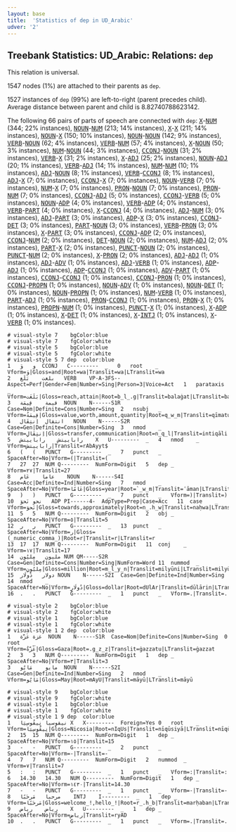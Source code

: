 ```yaml
---
layout: base
title:  'Statistics of dep in UD_Arabic'
udver: '2'
---
```


## Treebank Statistics: UD_Arabic: Relations: `dep`

This relation is universal.

1547 nodes (1%) are attached to their parents as `dep`.

1527 instances of `dep` (99%) are left-to-right (parent precedes child).
Average distance between parent and child is 8.82740788623142.

The following 66 pairs of parts of speech are connected with `dep`: <tt><a href="ar-pos-X.html">X</a></tt>-<tt><a href="ar-pos-NUM.html">NUM</a></tt> (344; 22% instances), <tt><a href="ar-pos-NOUN.html">NOUN</a></tt>-<tt><a href="ar-pos-NUM.html">NUM</a></tt> (213; 14% instances), <tt><a href="ar-pos-X.html">X</a></tt>-<tt><a href="ar-pos-X.html">X</a></tt> (211; 14% instances), <tt><a href="ar-pos-NOUN.html">NOUN</a></tt>-<tt><a href="ar-pos-X.html">X</a></tt> (150; 10% instances), <tt><a href="ar-pos-NOUN.html">NOUN</a></tt>-<tt><a href="ar-pos-NOUN.html">NOUN</a></tt> (142; 9% instances), <tt><a href="ar-pos-VERB.html">VERB</a></tt>-<tt><a href="ar-pos-NOUN.html">NOUN</a></tt> (62; 4% instances), <tt><a href="ar-pos-VERB.html">VERB</a></tt>-<tt><a href="ar-pos-NUM.html">NUM</a></tt> (57; 4% instances), <tt><a href="ar-pos-X.html">X</a></tt>-<tt><a href="ar-pos-NOUN.html">NOUN</a></tt> (50; 3% instances), <tt><a href="ar-pos-NUM.html">NUM</a></tt>-<tt><a href="ar-pos-NOUN.html">NOUN</a></tt> (44; 3% instances), <tt><a href="ar-pos-CCONJ.html">CCONJ</a></tt>-<tt><a href="ar-pos-NOUN.html">NOUN</a></tt> (31; 2% instances), <tt><a href="ar-pos-VERB.html">VERB</a></tt>-<tt><a href="ar-pos-X.html">X</a></tt> (31; 2% instances), <tt><a href="ar-pos-X.html">X</a></tt>-<tt><a href="ar-pos-ADJ.html">ADJ</a></tt> (25; 2% instances), <tt><a href="ar-pos-NOUN.html">NOUN</a></tt>-<tt><a href="ar-pos-ADJ.html">ADJ</a></tt> (20; 1% instances), <tt><a href="ar-pos-VERB.html">VERB</a></tt>-<tt><a href="ar-pos-ADJ.html">ADJ</a></tt> (14; 1% instances), <tt><a href="ar-pos-NUM.html">NUM</a></tt>-<tt><a href="ar-pos-NUM.html">NUM</a></tt> (10; 1% instances), <tt><a href="ar-pos-ADJ.html">ADJ</a></tt>-<tt><a href="ar-pos-NOUN.html">NOUN</a></tt> (8; 1% instances), <tt><a href="ar-pos-VERB.html">VERB</a></tt>-<tt><a href="ar-pos-CCONJ.html">CCONJ</a></tt> (8; 1% instances), <tt><a href="ar-pos-ADJ.html">ADJ</a></tt>-<tt><a href="ar-pos-X.html">X</a></tt> (7; 0% instances), <tt><a href="ar-pos-CCONJ.html">CCONJ</a></tt>-<tt><a href="ar-pos-X.html">X</a></tt> (7; 0% instances), <tt><a href="ar-pos-NOUN.html">NOUN</a></tt>-<tt><a href="ar-pos-VERB.html">VERB</a></tt> (7; 0% instances), <tt><a href="ar-pos-NUM.html">NUM</a></tt>-<tt><a href="ar-pos-X.html">X</a></tt> (7; 0% instances), <tt><a href="ar-pos-PRON.html">PRON</a></tt>-<tt><a href="ar-pos-NOUN.html">NOUN</a></tt> (7; 0% instances), <tt><a href="ar-pos-PRON.html">PRON</a></tt>-<tt><a href="ar-pos-NUM.html">NUM</a></tt> (7; 0% instances), <tt><a href="ar-pos-CCONJ.html">CCONJ</a></tt>-<tt><a href="ar-pos-ADJ.html">ADJ</a></tt> (5; 0% instances), <tt><a href="ar-pos-CCONJ.html">CCONJ</a></tt>-<tt><a href="ar-pos-VERB.html">VERB</a></tt> (5; 0% instances), <tt><a href="ar-pos-NOUN.html">NOUN</a></tt>-<tt><a href="ar-pos-ADP.html">ADP</a></tt> (4; 0% instances), <tt><a href="ar-pos-VERB.html">VERB</a></tt>-<tt><a href="ar-pos-ADP.html">ADP</a></tt> (4; 0% instances), <tt><a href="ar-pos-VERB.html">VERB</a></tt>-<tt><a href="ar-pos-PART.html">PART</a></tt> (4; 0% instances), <tt><a href="ar-pos-X.html">X</a></tt>-<tt><a href="ar-pos-CCONJ.html">CCONJ</a></tt> (4; 0% instances), <tt><a href="ar-pos-ADJ.html">ADJ</a></tt>-<tt><a href="ar-pos-NUM.html">NUM</a></tt> (3; 0% instances), <tt><a href="ar-pos-ADJ.html">ADJ</a></tt>-<tt><a href="ar-pos-PART.html">PART</a></tt> (3; 0% instances), <tt><a href="ar-pos-ADP.html">ADP</a></tt>-<tt><a href="ar-pos-X.html">X</a></tt> (3; 0% instances), <tt><a href="ar-pos-CCONJ.html">CCONJ</a></tt>-<tt><a href="ar-pos-DET.html">DET</a></tt> (3; 0% instances), <tt><a href="ar-pos-PART.html">PART</a></tt>-<tt><a href="ar-pos-NOUN.html">NOUN</a></tt> (3; 0% instances), <tt><a href="ar-pos-VERB.html">VERB</a></tt>-<tt><a href="ar-pos-PRON.html">PRON</a></tt> (3; 0% instances), <tt><a href="ar-pos-X.html">X</a></tt>-<tt><a href="ar-pos-PART.html">PART</a></tt> (3; 0% instances), <tt><a href="ar-pos-CCONJ.html">CCONJ</a></tt>-<tt><a href="ar-pos-ADP.html">ADP</a></tt> (2; 0% instances), <tt><a href="ar-pos-CCONJ.html">CCONJ</a></tt>-<tt><a href="ar-pos-NUM.html">NUM</a></tt> (2; 0% instances), <tt><a href="ar-pos-DET.html">DET</a></tt>-<tt><a href="ar-pos-NOUN.html">NOUN</a></tt> (2; 0% instances), <tt><a href="ar-pos-NUM.html">NUM</a></tt>-<tt><a href="ar-pos-ADJ.html">ADJ</a></tt> (2; 0% instances), <tt><a href="ar-pos-PART.html">PART</a></tt>-<tt><a href="ar-pos-X.html">X</a></tt> (2; 0% instances), <tt><a href="ar-pos-PUNCT.html">PUNCT</a></tt>-<tt><a href="ar-pos-NOUN.html">NOUN</a></tt> (2; 0% instances), <tt><a href="ar-pos-PUNCT.html">PUNCT</a></tt>-<tt><a href="ar-pos-NUM.html">NUM</a></tt> (2; 0% instances), <tt><a href="ar-pos-X.html">X</a></tt>-<tt><a href="ar-pos-PRON.html">PRON</a></tt> (2; 0% instances), <tt><a href="ar-pos-ADJ.html">ADJ</a></tt>-<tt><a href="ar-pos-ADJ.html">ADJ</a></tt> (1; 0% instances), <tt><a href="ar-pos-ADJ.html">ADJ</a></tt>-<tt><a href="ar-pos-ADV.html">ADV</a></tt> (1; 0% instances), <tt><a href="ar-pos-ADJ.html">ADJ</a></tt>-<tt><a href="ar-pos-VERB.html">VERB</a></tt> (1; 0% instances), <tt><a href="ar-pos-ADP.html">ADP</a></tt>-<tt><a href="ar-pos-ADJ.html">ADJ</a></tt> (1; 0% instances), <tt><a href="ar-pos-ADP.html">ADP</a></tt>-<tt><a href="ar-pos-CCONJ.html">CCONJ</a></tt> (1; 0% instances), <tt><a href="ar-pos-ADV.html">ADV</a></tt>-<tt><a href="ar-pos-PART.html">PART</a></tt> (1; 0% instances), <tt><a href="ar-pos-CCONJ.html">CCONJ</a></tt>-<tt><a href="ar-pos-CCONJ.html">CCONJ</a></tt> (1; 0% instances), <tt><a href="ar-pos-CCONJ.html">CCONJ</a></tt>-<tt><a href="ar-pos-PRON.html">PRON</a></tt> (1; 0% instances), <tt><a href="ar-pos-CCONJ.html">CCONJ</a></tt>-<tt><a href="ar-pos-PROPN.html">PROPN</a></tt> (1; 0% instances), <tt><a href="ar-pos-NOUN.html">NOUN</a></tt>-<tt><a href="ar-pos-ADV.html">ADV</a></tt> (1; 0% instances), <tt><a href="ar-pos-NOUN.html">NOUN</a></tt>-<tt><a href="ar-pos-DET.html">DET</a></tt> (1; 0% instances), <tt><a href="ar-pos-NOUN.html">NOUN</a></tt>-<tt><a href="ar-pos-PROPN.html">PROPN</a></tt> (1; 0% instances), <tt><a href="ar-pos-NUM.html">NUM</a></tt>-<tt><a href="ar-pos-VERB.html">VERB</a></tt> (1; 0% instances), <tt><a href="ar-pos-PART.html">PART</a></tt>-<tt><a href="ar-pos-ADJ.html">ADJ</a></tt> (1; 0% instances), <tt><a href="ar-pos-PRON.html">PRON</a></tt>-<tt><a href="ar-pos-CCONJ.html">CCONJ</a></tt> (1; 0% instances), <tt><a href="ar-pos-PRON.html">PRON</a></tt>-<tt><a href="ar-pos-X.html">X</a></tt> (1; 0% instances), <tt><a href="ar-pos-PROPN.html">PROPN</a></tt>-<tt><a href="ar-pos-NUM.html">NUM</a></tt> (1; 0% instances), <tt><a href="ar-pos-PUNCT.html">PUNCT</a></tt>-<tt><a href="ar-pos-X.html">X</a></tt> (1; 0% instances), <tt><a href="ar-pos-X.html">X</a></tt>-<tt><a href="ar-pos-ADP.html">ADP</a></tt> (1; 0% instances), <tt><a href="ar-pos-X.html">X</a></tt>-<tt><a href="ar-pos-DET.html">DET</a></tt> (1; 0% instances), <tt><a href="ar-pos-X.html">X</a></tt>-<tt><a href="ar-pos-INTJ.html">INTJ</a></tt> (1; 0% instances), <tt><a href="ar-pos-X.html">X</a></tt>-<tt><a href="ar-pos-VERB.html">VERB</a></tt> (1; 0% instances).


~~~ conllu
# visual-style 7	bgColor:blue
# visual-style 7	fgColor:white
# visual-style 5	bgColor:blue
# visual-style 5	fgColor:white
# visual-style 5 7 dep	color:blue
1	و	وَ	CCONJ	C---------	_	0	root	_	Vform=وَ|Gloss=and|Root=wa|Translit=wa|LTranslit=wa
2	بلغت	بَلَغ	VERB	VP-A-3FS--	Aspect=Perf|Gender=Fem|Number=Sing|Person=3|Voice=Act	1	parataxis	_	Vform=بَلَغَت|Gloss=reach,attain|Root=b_l_.g|Translit=balaġat|LTranslit=balaġ
3	قيمة	قِيمَة	NOUN	N------S1R	Case=Nom|Definite=Cons|Number=Sing	2	nsubj	_	Vform=قِيمَةُ|Gloss=value,worth,amount,quantity|Root=q_w_m|Translit=qīmatu|LTranslit=qīmat
4	انتقال	اِنتِقَال	NOUN	N------S2R	Case=Gen|Definite=Cons|Number=Sing	3	nmod	_	Vform=اِنتِقَالِ|Gloss=transfer,communication|Root=n_q_l|Translit=intiqāli|LTranslit=intiqāl
5	راباييتش	راباييتش	X	U---------	_	4	nmod	_	Vform=راباييتش|Translit=rAbAyyt$
6	(	(	PUNCT	G---------	_	7	punct	_	SpaceAfter=No|Vform=(|Translit=(
7	27	27	NUM	Q---------	NumForm=Digit	5	dep	_	Vform=٢٧|Translit=27
8	عاما	عَام	NOUN	N------S4I	Case=Acc|Definite=Ind|Number=Sing	7	nmod	_	SpaceAfter=No|Vform=عَامًا|Gloss=year|Root=`_w_m|Translit=ʿāman|LTranslit=ʿām
9	)	)	PUNCT	G---------	_	7	punct	_	Vform=)|Translit=)
10	نحو	نَحوَ	ADP	PI------4-	AdpType=Prep|Case=Acc	11	case	_	Vform=نَحوَ|Gloss=towards,approximately|Root=n_.h_w|Translit=naḥwa|LTranslit=naḥwa
11	5	5	NUM	Q---------	NumForm=Digit	2	obj	_	SpaceAfter=No|Vform=٥|Translit=5
12	ر	ر	PUNCT	G---------	_	13	punct	_	SpaceAfter=No|Vform=ر|Gloss=(_numeric_comma_)|Root=r|Translit=r|LTranslit=r
13	17	17	NUM	Q---------	NumForm=Digit	11	conj	_	Vform=١٧|Translit=17
14	مليون	مِليُون	NUM	QM-----S2R	Case=Gen|Definite=Cons|Number=Sing|NumForm=Word	11	nummod	_	Vform=مِليُونِ|Gloss=million|Root=m_l_y_n|Translit=milyūni|LTranslit=milyūn
15	دولار	دُولَار	NOUN	N------S2I	Case=Gen|Definite=Ind|Number=Sing	14	nmod	_	SpaceAfter=No|Vform=دُولَارٍ|Gloss=dollar|Root=dUlAr|Translit=dūlārin|LTranslit=dūlār
16	.	.	PUNCT	G---------	_	1	punct	_	Vform=.|Translit=.

~~~


~~~ conllu
# visual-style 2	bgColor:blue
# visual-style 2	fgColor:white
# visual-style 1	bgColor:blue
# visual-style 1	fgColor:white
# visual-style 1 2 dep	color:blue
1	غزة	غَزَّة	NOUN	N------S1R	Case=Nom|Definite=Cons|Number=Sing	0	root	_	Vform=غَزَّةُ|Gloss=Gaza|Root=.g_z_z|Translit=ġazzatu|LTranslit=ġazzat
2	3	3	NUM	Q---------	NumForm=Digit	1	dep	_	SpaceAfter=No|Vform=٣|Translit=3
3	مايو	مَايُو	NOUN	N------S2I	Case=Gen|Definite=Ind|Number=Sing	2	nmod	_	Vform=مَايُو|Gloss=May|Root=mAyU|Translit=māyū|LTranslit=māyū

~~~


~~~ conllu
# visual-style 9	bgColor:blue
# visual-style 9	fgColor:white
# visual-style 1	bgColor:blue
# visual-style 1	fgColor:white
# visual-style 1 9 dep	color:blue
1	نيقوسيا	نِيقُوسِيَا	X	X---------	Foreign=Yes	0	root	_	Vform=نِيقُوسِيَا|Gloss=Nicosia|Root=nIqUs|Translit=nīqūsiyā|LTranslit=nīqūsiyā
2	15	15	NUM	Q---------	NumForm=Digit	1	dep	_	SpaceAfter=No|Vform=١٥|Translit=15
3	-	-	PUNCT	G---------	_	2	punct	_	SpaceAfter=No|Vform=-|Translit=-
4	7	7	NUM	Q---------	NumForm=Digit	2	nummod	_	Vform=٧|Translit=7
5	:	:	PUNCT	G---------	_	1	punct	_	Vform=:|Translit=:
6	14،30	14،30	NUM	Q---------	NumForm=Digit	1	dep	_	SpaceAfter=No|Vform=١٤٣٠|Translit=14،30
7	-	-	PUNCT	G---------	_	1	punct	_	Vform=-|Translit=-
8	مرحبا	مَرحَبًا	INTJ	I---------	_	1	dep	_	Vform=مَرحَبًا|Gloss=welcome_!,hello_!|Root=r_.h_b|Translit=marḥaban|LTranslit=marḥaban
9	رياض	رياض	X	U---------	_	1	dep	_	SpaceAfter=No|Vform=رياض|Translit=ryAD
10	.	.	PUNCT	G---------	_	1	punct	_	Vform=.|Translit=.

~~~


